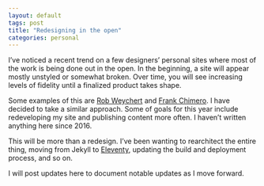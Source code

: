 ```yaml
---
layout: default
tags: post
title: "Redesigning in the open"
categories: personal
---
```


I’ve noticed a recent trend on a few designers’ personal sites where most of the work is being done out in the open. In the beginning, a site will appear mostly unstyled or somewhat broken. Over time, you will see increasing levels of fidelity until a finalized product takes shape.

Some examples of this are [Rob Weychert](https://v7.robweychert.com/) and [Frank Chimero](https://frankchimero.com/blog/2019/redesign/). I have decided to take a similar approach. Some of goals for this year include redeveloping my site and publishing content more often. I haven’t written anything here since 2016.

This will be more than a redesign. I’ve been wanting to rearchitect the entire thing, moving from Jekyll to [Eleventy](https://www.11ty.dev/), updating the build and deployment process, and so on.

I will post updates here to document notable updates as I move forward. 
